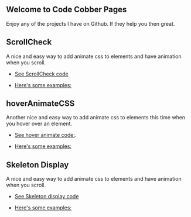 ## Welcome to Code Cobber Pages



Enjoy any of the projects I have on Github. If they help you then great.

## ScrollCheck

A nice and easy way to add animate css to elements and have animation when you scroll. 


* [See ScrollCheck code](https://github.com/codecobber/scrollCheck)

* [Here's some examples:](https://codecobber.github.io/scrollcheck.html)

## hoverAnimateCSS

Another nice and easy way to add animate css to elements this time when you hover over an element.


* [See hover animate code:](https://github.com/codecobber/hoverAnimateCSS).

* [Here's some examples:](https://codecobber.github.io/hoverAnimate.html)

## Skeleton Display

A nice and easy way to add animate css to elements and have animation when you scroll. 


* [See Skeleton display code](https://github.com/codecobber/Skeleton-display)

* [Here's some examples:](https://codecobber.github.io/skeleton_display.html)


